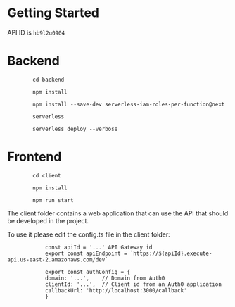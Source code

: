 # Getting Started


API ID is `hb9l2u0904`


# Backend 

            cd backend

            npm install

            npm install --save-dev serverless-iam-roles-per-function@next 

            serverless

            serverless deploy --verbose

# Frontend

            cd client
            
            npm install

            npm run start


The client folder contains a web application that can use the API that should be developed in the project.

To use it please edit the config.ts file in the client folder:


                const apiId = '...' API Gateway id
                export const apiEndpoint = `https://${apiId}.execute-api.us-east-2.amazonaws.com/dev`

                export const authConfig = {
                domain: '...',    // Domain from Auth0
                clientId: '...',  // Client id from an Auth0 application
                callbackUrl: 'http://localhost:3000/callback'
                }

